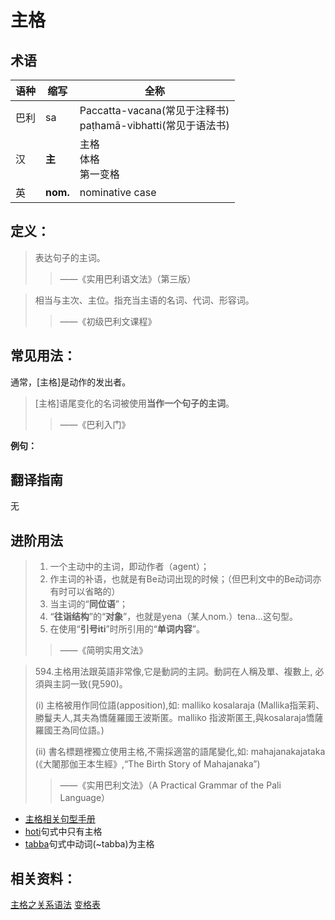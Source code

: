 # 主格

## 术语

|语种|缩写|全称|
|-|-|-|
|巴利|sa|Paccatta-vacana\(常见于注释书\)<br>paṭhamā-vibhatti\(常见于语法书\)|
|汉|**主**|主格<br>体格<br>第一变格|
|英|**nom.**|nominative case|


## 定义：

> 表达句子的主词。
>
> > ——《实用巴利语文法》（第三版）

>相当与主次、主位。指充当主语的名词、代词、形容词。
>>——《初级巴利文课程》

## 常见用法：

通常，[主格]是动作的发出者。

>[主格]语尾变化的名词被使用**当作一个句子的主词**。
>>——《巴利入门》


**例句：**

## 翻译指南

无

## 进阶用法

>1. 一个主动中的主词，即动作者（agent）；
>2. 作主词的补语，也就是有Be动词出现的时候；（但巴利文中的Be动词亦有时可以省略的）
>3. 当主词的“**同位语**”；
>4. “**往诣结构**”的“**对象**”，也就是yena（某人nom.）tena…这句型。
>5. 在使用“**引号iti**”时所引用的“**单词内容**”。
>>——《简明实用文法》

>594.主格用法跟英語非常像,它是動詞的主詞。動詞在人稱及單、複數上, 必須與主詞一致(見590)。
>
>(i) 主格被用作同位語(apposition),如: malliko kosalaraja (Mallika指茉莉、勝鬘夫人,其夫為憍薩羅國王波斯匿。malliko 指波斯匿王,與kosalaraja憍薩羅國王為同位語。)
>
>(ii) 書名標題裡獨立使用主格,不需採適當的語尾變化,如: mahajanakajataka (《大闍那伽王本生經》,“The Birth Story of Mahajanaka”)
>>——《实用巴利文法》（A Practical Grammar of the Pali Language）

* [主格相关句型手册](../grammar/grammar.md)
* [hoti](https://github.com/visuddhinanda/pali-handbook/tree/2bdb9c6f5be84217fa8f6966ef2e5d108d7ef6d3/declension/hoti.md)句式中只有主格
* [tabba](https://github.com/visuddhinanda/pali-handbook/tree/2bdb9c6f5be84217fa8f6966ef2e5d108d7ef6d3/declension/tabba.md)句式中动词\(~tabba\)为主格

## 相关资料：

[主格之关系语法](../basic-relation/nom.md)
[变格表](ending-table.md)

